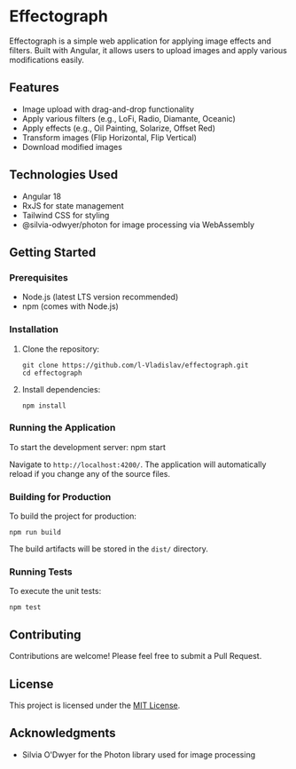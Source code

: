 # Effectograph

Effectograph is a simple web application for applying image effects and filters. Built with Angular, it allows users to upload images and apply various modifications easily.

## Features

- Image upload with drag-and-drop functionality
- Apply various filters (e.g., LoFi, Radio, Diamante, Oceanic)
- Apply effects (e.g., Oil Painting, Solarize, Offset Red)
- Transform images (Flip Horizontal, Flip Vertical)
- Download modified images

## Technologies Used

- Angular 18
- RxJS for state management
- Tailwind CSS for styling
- @silvia-odwyer/photon for image processing via WebAssembly

## Getting Started

### Prerequisites

- Node.js (latest LTS version recommended)
- npm (comes with Node.js)

### Installation

1. Clone the repository:
	```
	git clone https://github.com/l-Vladislav/effectograph.git
	cd effectograph
	```

2. Install dependencies:
	```
	npm install
	```

### Running the Application

To start the development server:
npm start

Navigate to `http://localhost:4200/`.
The application will automatically reload if you change any of the source files.

### Building for Production

To build the project for production:
```
npm run build
```

The build artifacts will be stored in the `dist/` directory.

### Running Tests

To execute the unit tests:
```
npm test
```

## Contributing

Contributions are welcome! Please feel free to submit a Pull Request.

## License

This project is licensed under the [MIT License](LICENSE).

## Acknowledgments
- Silvia O'Dwyer for the Photon library used for image processing
